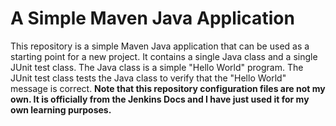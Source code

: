 # A Simple Maven Java Application
This repository is a simple Maven Java application that can be used as a starting point for a new project. It contains a single Java class and a single JUnit test class. The Java class is a simple "Hello World" program. The JUnit test class tests the Java class to verify that the "Hello World" message is correct.
**Note that this repository configuration files are not my own. It is officially from the Jenkins Docs and I have just used it for my own learning purposes.**
